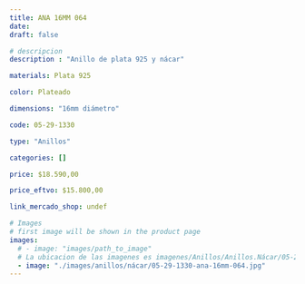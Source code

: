 ```yaml
---
title: ANA 16MM 064
date: 
draft: false

# descripcion
description : "Anillo de plata 925 y nácar"

materials: Plata 925

color: Plateado

dimensions: "16mm diámetro"

code: 05-29-1330

type: "Anillos"

categories: []

price: $18.590,00

price_eftvo: $15.800,00

link_mercado_shop: undef

# Images
# first image will be shown in the product page
images:
  # - image: "images/path_to_image"
  # La ubicacion de las imagenes es imagenes/Anillos/Anillos.Nácar/05-29-1330-ana-16mm-064
  - image: "./images/anillos/nácar/05-29-1330-ana-16mm-064.jpg"
---
```

